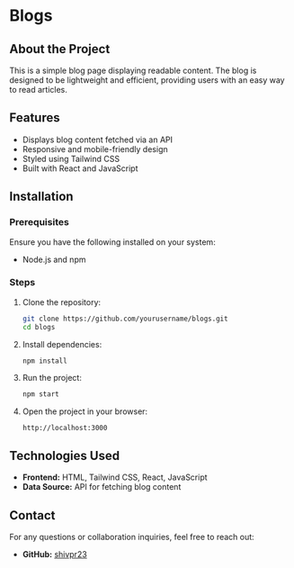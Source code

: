 # Blogs

## About the Project
This is a simple blog page displaying readable content. The blog is designed to be lightweight and efficient, providing users with an easy way to read articles.

## Features
- Displays blog content fetched via an API
- Responsive and mobile-friendly design
- Styled using Tailwind CSS
- Built with React and JavaScript

## Installation

### Prerequisites
Ensure you have the following installed on your system:
- Node.js and npm

### Steps
1. Clone the repository:
   ```sh
   git clone https://github.com/yourusername/blogs.git
   cd blogs
   ```
2. Install dependencies:
   ```sh
   npm install
   ```
3. Run the project:
   ```sh
   npm start
   ```
4. Open the project in your browser:
   ```
   http://localhost:3000
   ```

## Technologies Used
- **Frontend:** HTML, Tailwind CSS, React, JavaScript
- **Data Source:** API for fetching blog content

## Contact
For any questions or collaboration inquiries, feel free to reach out:
- **GitHub:** [shivpr23](https://github.com/shivpr23)

